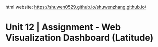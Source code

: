 html website: https://shuwen0529.github.io/shuwenzhang.github.io/

# Unit 12 | Assignment - Web Visualization Dashboard (Latitude)
